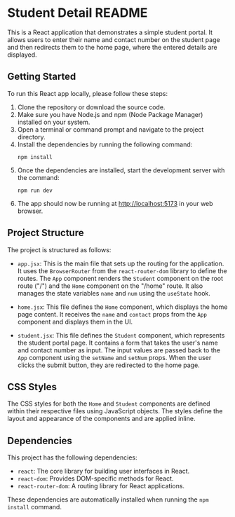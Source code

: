 # Student Detail README

This is a React application that demonstrates a simple student portal. It allows users to enter their name and contact number on the student page and then redirects them to the home page, where the entered details are displayed.

## Getting Started

To run this React app locally, please follow these steps:

1. Clone the repository or download the source code.
2. Make sure you have Node.js and npm (Node Package Manager) installed on your system.
3. Open a terminal or command prompt and navigate to the project directory.
4. Install the dependencies by running the following command:
   ```
   npm install
   ```
5. Once the dependencies are installed, start the development server with the command:
   ```
   npm run dev
   ```
6. The app should now be running at [http://localhost:5173](http://localhost:5173) in your web browser.

## Project Structure

The project is structured as follows:

- `app.jsx`: This is the main file that sets up the routing for the application. It uses the `BrowserRouter` from the `react-router-dom` library to define the routes. The `App` component renders the `Student` component on the root route ("/") and the `Home` component on the "/home" route. It also manages the state variables `name` and `num` using the `useState` hook.

- `home.jsx`: This file defines the `Home` component, which displays the home page content. It receives the `name` and `contact` props from the `App` component and displays them in the UI.

- `student.jsx`: This file defines the `Student` component, which represents the student portal page. It contains a form that takes the user's name and contact number as input. The input values are passed back to the `App` component using the `setName` and `setNum` props. When the user clicks the submit button, they are redirected to the home page.

## CSS Styles

The CSS styles for both the `Home` and `Student` components are defined within their respective files using JavaScript objects. The styles define the layout and appearance of the components and are applied inline.

## Dependencies

This project has the following dependencies:

- `react`: The core library for building user interfaces in React.
- `react-dom`: Provides DOM-specific methods for React.
- `react-router-dom`: A routing library for React applications.

These dependencies are automatically installed when running the `npm install` command.

